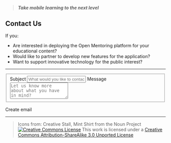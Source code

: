 > ##### Take mobile learning to the next level

## Contact Us

If you:
 - Are interested in deploying the Open Mentoring platform for your educational content?
 - Would like to partner to develop new features for the application?
 - Want to support innovative technology for the public interest?

<hr>

<p><fieldset class="form-group">
<label for="subject">Subject</label>
<input id="subject" type="text" placeholder="What would you like to contact us about?" class="form-control">
<label for="message">Message</label>
<textarea class="form-control" id="message" rows="3" placeholder="Let us know more about what you have in mind?"></textarea>
</fieldset></p>
<p><a id="mail-link" class="btn btn-primary">Create email</a></p>

<hr>

> Icons from: Creative Stall, Mint Shirt from the Noun Project
> <a rel="license" href="http://creativecommons.org/licenses/by-sa/3.0/"><img alt="Creative Commons License" style="border-width:0" src="https://i.creativecommons.org/l/by-sa/3.0/80x15.png" /></a> This work is licensed under a <a rel="license" href="http://creativecommons.org/licenses/by-sa/3.0/">Creative Commons Attribution-ShareAlike 3.0 Unported License</a>
